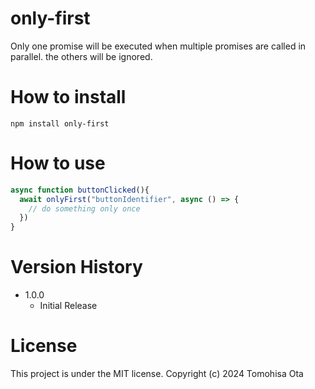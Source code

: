 # only-first
Only one promise will be executed when multiple promises are called in parallel. the others will be ignored.

# How to install

```shell
npm install only-first
```

# How to use

```typescript
async function buttonClicked(){
  await onlyFirst("buttonIdentifier", async () => {
    // do something only once
  })   
}
```

# Version History

- 1.0.0
    - Initial Release

# License

This project is under the MIT license.
Copyright (c) 2024 Tomohisa Ota